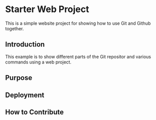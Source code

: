 # Starter Web Project

This is a simple website project for showing how to use Git and Github together.

## Introduction

This example is to show different parts of the Git repositor and various commands using a web project.

## Purpose

## Deployment

## How to Contribute
